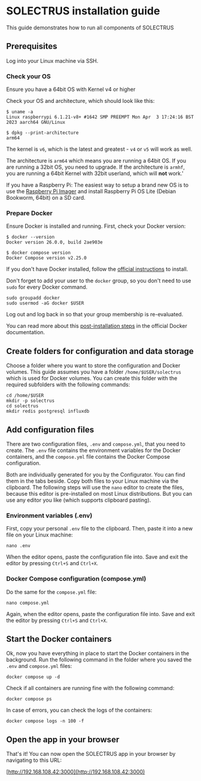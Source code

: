 # SOLECTRUS installation guide

This guide demonstrates how to run all components of SOLECTRUS

## Prerequisites

Log into your Linux machine via SSH.

### Check your OS

Ensure you have a 64bit OS with Kernel v4 or higher

Check your OS and architecture, which should look like this:

```console
$ uname -a
Linux raspberrypi 6.1.21-v8+ #1642 SMP PREEMPT Mon Apr  3 17:24:16 BST 2023 aarch64 GNU/Linux

$ dpkg --print-architecture
arm64
```

The kernel is `v6`, which is the latest and greatest - `v4` or `v5` will work as well.

The architecture is `arm64` which means you are running a 64bit OS. If you are running a 32bit OS, you need to upgrade. If the architecture is `armhf`, you are running a 64bit Kernel with 32bit userland, which will **not** work.'

If you have a Raspberry Pi: The easiest way to setup a brand new OS is to use the [Raspberry Pi Imager](https://www.raspberrypi.com/software/) and install Raspberry Pi OS Lite (Debian Bookworm, 64bit) on a SD card.

### Prepare Docker

Ensure Docker is installed and running. First, check your Docker version:

```console
$ docker --version
Docker version 26.0.0, build 2ae903e

$ docker compose version
Docker Compose version v2.25.0
```

If you don't have Docker installed, follow the [official instructions](https://docs.docker.com/engine/install/debian/) to install.

Don't forget to add your user to the `docker` group, so you don't need to use `sudo` for every Docker command.

```console
sudo groupadd docker
sudo usermod -aG docker $USER
```

Log out and log back in so that your group membership is re-evaluated.

You can read more about this [post-installation steps](https://docs.docker.com/engine/install/linux-postinstall/) in the official Docker documentation.

## Create folders for configuration and data storage

Choose a folder where you want to store the configuration and Docker volumes. This guide assumes you have a folder `/home/$USER/solectrus` which is used for Docker volumes. You can create this folder with the required subfolders with the following commands:

```console
cd /home/$USER
mkdir -p solectrus
cd solectrus
mkdir redis postgresql influxdb
```

## Add configuration files

There are two configuration files, `.env` and `compose.yml`, that you need to create. The `.env` file contains the environment variables for the Docker containers, and the `compose.yml` file contains the Docker Compose configuration.

Both are individually generated for you by the Configurator. You can find them in the tabs beside. Copy both files to your Linux machine via the clipboard. The following steps will use the `nano` editor to create the files, because this editor is pre-installed on most Linux distributions. But you can use any editor you like (which supports clipboard pasting).

### Environment variables (.env)

First, copy your personal `.env` file to the clipboard. Then, paste it into a new file on your Linux machine:

```console
nano .env
```

When the editor opens, paste the configuration file into. Save and exit the editor by pressing `Ctrl+S` and `Ctrl+X`.

### Docker Compose configuration (compose.yml)

Do the same for the `compose.yml` file:

```console
nano compose.yml
```

Again, when the editor opens, paste the configuration file into. Save and exit the editor by pressing `Ctrl+S` and `Ctrl+X`.

## Start the Docker containers

Ok, now you have everything in place to start the Docker containers in the background. Run the following command in the folder where you saved the `.env` and `compose.yml` files:

```console
docker compose up -d
```

Check if all containers are running fine with the following command:

```console
docker compose ps
```

In case of errors, you can check the logs of the containers:

```console
docker compose logs -n 100 -f
```

## Open the app in your browser

That's it! You can now open the SOLECTRUS app in your browser by navigating to this URL:

[http://192.168.108.42:3000](http://192.168.108.42:3000)
